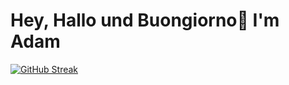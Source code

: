 # Hey, Hallo und Buongiorno👋 I'm Adam

<!--
**acz1992/acz1992** is a ✨ _special_ ✨ repository because its `README.md` (this file) appears on your GitHub profile.

Here are some ideas to get you started:

- 🔭 I’m currently working on ...
- 🌱 I’m currently learning ...
- 👯 I’m looking to collaborate on ...
- 🤔 I’m looking for help with ...
- 💬 Ask me about ...
- 📫 How to reach me: ...
- 😄 Pronouns: ...
- ⚡ Fun fact: 
    - Born and raised in Britain, Polish second name (and second citizenship), currently setting up a new life in Germany...oh and have visited over 50 countries. 
-->

[![GitHub Streak](https://streak-stats.demolab.com/?user=acz1992&theme=default)](https://git.io/streak-stats)
